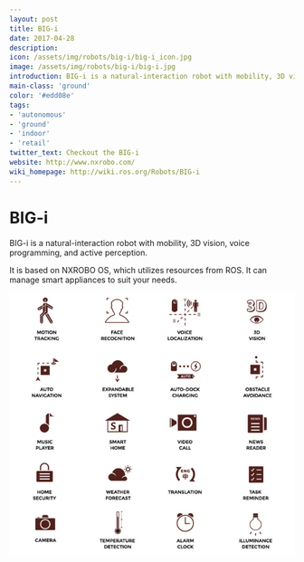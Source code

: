 ```yaml
---
layout: post
title: BIG-i
date: 2017-04-28
description:
icon: /assets/img/robots/big-i/big-i_icon.jpg
image: /assets/img/robots/big-i/big-i.jpg
introduction: BIG-i is a natural-interaction robot with mobility, 3D vision, voice programming, and active perception.
main-class: 'ground'
color: '#edd08e'
tags:
- 'autonomous'
- 'ground'
- 'indoor'
- 'retail'
twitter_text: Checkout the BIG-i
website: http://www.nxrobo.com/
wiki_homepage: http://wiki.ros.org/Robots/BIG-i
---
```


# BIG-i

BIG-i is a natural-interaction robot with mobility, 3D vision, voice programming, and active perception.

It is based on NXROBO OS,  which utilizes resources from ROS.
It can manage smart appliances to suit your needs.

<img src="/assets/img/robots/big-i/specs.jpg"/>
